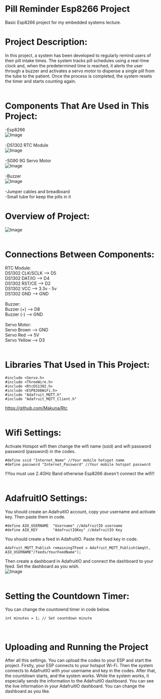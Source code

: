 # Pill Reminder Esp8266 Project
Basic Esp8266 project for my embedded systems lecture. <br/>

# Project Description: <br/>
  In this project, a system has been developed to regularly remind users of their pill intake times. The system tracks pill schedules using a real-time clock and, when the predetermined time is reached, it alerts the user through a buzzer and activates a servo motor to dispense a single pill from the tube to the patient. Once the process is completed, the system resets the timer and starts counting again. <br/> <br/>

# Components That Are Used in This Project: <br/>
-Esp8266<br/>
![Image](https://github.com/user-attachments/assets/655c6882-adad-4390-ba99-2e01efbfc054) <br/><br/>
-DS1302 RTC Module <br/>
![Image](https://github.com/user-attachments/assets/ff0bf392-ad63-4d66-b65e-61ba0631912f) <br/><br/>
-SG90 9G Servo Motor <br/>
![Image](https://github.com/user-attachments/assets/2ce513bc-fcf5-4886-85a8-fb1f39b2cc1d) <br/><br/>
-Buzzer <br/>
![Image](https://github.com/user-attachments/assets/01b82aac-ad9e-4146-bb6f-f77eda9de40c) <br/><br/>
-Jumper cables and breadboard <br/>
-Small tube for keep the pills in it <br/>

# Overview of Project: <br/>
![Image](https://github.com/user-attachments/assets/95d13623-51a3-49ea-b75d-bcead237fec8) <br/><br/>

# Connections Between Components: <br/>
RTC Module:<br/>
DS1302 CLK/SCLK --> D5<br/>
DS1302 DAT/IO --> D4<br/>
DS1302 RST/CE --> D2<br/>
DS1302 VCC --> 3.3v - 5v<br/>
DS1302 GND --> GND<br/><br/>
Buzzer:<br/>
Buzzer (+) --> D8<br/>
Buzzer (-) --> GND <br/><br/>
Servo Motor:<br/>
Servo Brown --> GND<br/>
Servo Red --> 5V<br/>
Servo Yellow --> D3<br/><br/>

# Libraries That Used in This Project:<br/>
```
#include <Servo.h> 
#include <ThreeWire.h>
#include <RtcDS1302.h>
#include <ESP8266WiFi.h>
#include "Adafruit_MQTT.h"
#include "Adafruit_MQTT_Client.h"
``` 
https://github.com/Makuna/Rtc <br/>
<br/>
# Wifi Settings:<br/>
Activate Hotspot wifi then change the wifi name (ssid) and wifi password password (password) in the codes.<br/>
```
#define ssid "Internet_Name" //Your mobile hotspot name
#define password "Internet_Password" //Your mobile hotspot password
```
!!You must use 2.4GHz Band otherwise Esp8266 doesn't connect the wifi!! <br/><br/>

# AdafruitIO Settings: <br/>
You should create an AdafruitIO account, copy your username and activate key. Then paste them in code.<br/>
```
#define AIO_USERNAME  "Username" //AdafruitIO username
#define AIO_KEY       "AdafruitIOKey" //AdafruitIO Key
```
You should create a feed in AdafruitIO. Paste the feed key in code. <br/>
```
Adafruit_MQTT_Publish remainingTFeed = Adafruit_MQTT_Publish(&mqtt, AIO_USERNAME"/feeds/YourFeedName");
```
Then create a dashboard in AdafruitIO and connect the dashboard to your feed. Set the dashboard as you wish. <br/>
![Image](https://github.com/user-attachments/assets/418bfbee-cdaa-4a26-9f5d-3356aa525933) <br/><br/>

# Setting the Countdown Timer: <br/>
You can change the countownd timer in code below.<br/>
```
int minutes = 1; // Set countdown minute
```
<br/>

# Uploading and Running the Project <br/>
After all this settings. You can upload the codes to your ESP and start the project. Firstly, your ESP connects to your hotspot Wi-Fi. Then the system connects to AdafruitIO with your username and key in the codes. After that, the countdown starts, and the system works. While the system works, it especially sends the information to the AdafruitIO dashboard. You can see the live information in your AdafruitIO dashboard. You can change the dashboard as you like.

